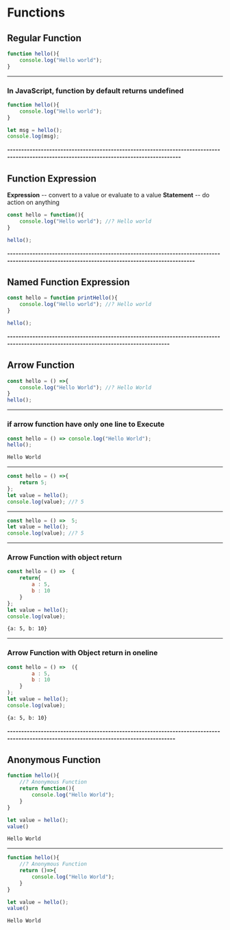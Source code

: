 # Functions

## Regular Function
```javascript
function hello(){
    console.log("Hello world");
}
```

------------------------------------------------------------------------------------------------------------------------------------

### In JavaScript, function by default returns undefined
```javascript
function hello(){
    console.log("Hello world");
}

let msg = hello();
console.log(msg);
```

**------------------------------------------------------------------------------------------------------------------------------------------**

## Function Expression
**Expression** -- convert to a value or evaluate to a value
**Statement** -- do action on anything
```javascript
const hello = function(){
    console.log("Hello world"); //? Hello world
}

hello();
```

**-----------------------------------------------------------------------------------------------------------------------------------------------**

## Named Function Expression
```javascript
const hello = function printHello(){
    console.log("Hello world"); //? Hello world
}

hello();
```

**--------------------------------------------------------------------------------------------------------------------------------------**

## Arrow Function
```javascript
const hello = () =>{
    console.log("Hello World"); //? Hello World
}
hello();
```

-------------------------------------------------------------------------------------------------------------------------------------------------------

### if arrow function have only one line to Execute
```javascript
const hello = () => console.log("Hello World");
hello();
```
```bash
Hello World
```

-------------------------------------------------------------------------------------------------------------------------------------

```javascript
const hello = () =>{
    return 5;
};
let value = hello();
console.log(value); //? 5
```

---------------------------------------------------------------------------------------------------------------------------------------

```javascript
const hello = () =>  5;
let value = hello();
console.log(value); //? 5
```

-----------------------------------------------------------------------------------------------------------------------------------------

### Arrow Function with object return
```javascript
const hello = () =>  {
    return{
        a : 5,
        b : 10
    }
};
let value = hello();
console.log(value);
```
```bash
{a: 5, b: 10}
```

------------------------------------------------------------------------------------------------------------------------------------------

### Arrow Function with Object return in oneline
```javascript
const hello = () =>  ({
        a : 5,
        b : 10
    }
);
let value = hello();
console.log(value);
```
```bash
{a: 5, b: 10}
```

**----------------------------------------------------------------------------------------------------------------------------------------**

## Anonymous Function
```javascript
function hello(){
    //? Anonymous Function
    return function(){
        console.log("Hello World");
    }
}

let value = hello();
value()
```
```bash
Hello World
```

-----------------------------------------------------------------------------------------------------------------------------------------

```javascript
function hello(){
    //? Anonymous Function
    return ()=>{
        console.log("Hello World");
    }
}

let value = hello();
value()
```
```bash
Hello World
```